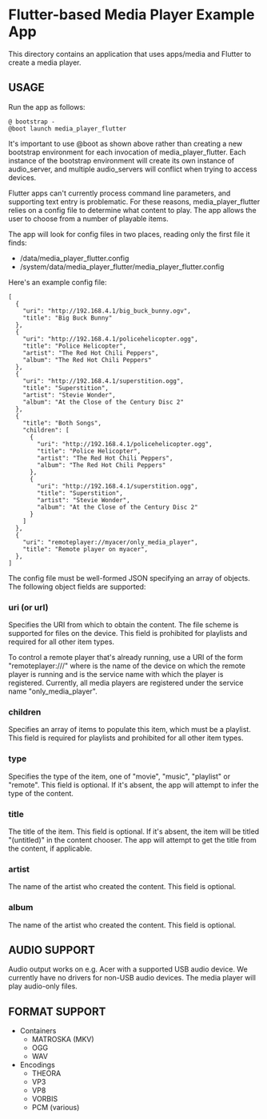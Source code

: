 # Flutter-based Media Player Example App

This directory contains an application that uses apps/media and Flutter to
create a media player.

## USAGE

Run the app as follows:

    @ bootstrap -
    @boot launch media_player_flutter

It's important to use @boot as shown above rather than creating a new
bootstrap environment for each invocation of media_player_flutter. Each instance
of the bootstrap environment will create its own instance of audio_server, and
multiple audio_servers will conflict when trying to access devices.

Flutter apps can't currently process command line parameters, and supporting
text entry is problematic. For these reasons, media_player_flutter relies on
a config file to determine what content to play. The app allows the user to
choose from a number of playable items.

The app will look for config files in two places, reading only the first file
it finds:

- /data/media_player_flutter.config
- /system/data/media_player_flutter/media_player_flutter.config

Here's an example config file:

    [
      {
        "uri": "http://192.168.4.1/big_buck_bunny.ogv",
        "title": "Big Buck Bunny"
      },
      {
        "uri": "http://192.168.4.1/policehelicopter.ogg",
        "title": "Police Helicopter",
        "artist": "The Red Hot Chili Peppers",
        "album": "The Red Hot Chili Peppers"
      },
      {
        "uri": "http://192.168.4.1/superstition.ogg",
        "title": "Superstition",
        "artist": "Stevie Wonder",
        "album": "At the Close of the Century Disc 2"
      },
      {
        "title": "Both Songs",
        "children": [
          {
            "uri": "http://192.168.4.1/policehelicopter.ogg",
            "title": "Police Helicopter",
            "artist": "The Red Hot Chili Peppers",
            "album": "The Red Hot Chili Peppers"
          },
          {
            "uri": "http://192.168.4.1/superstition.ogg",
            "title": "Superstition",
            "artist": "Stevie Wonder",
            "album": "At the Close of the Century Disc 2"
          }
        ]
      },
      {
        "uri": "remoteplayer://myacer/only_media_player",
        "title": "Remote player on myacer",
      },
    ]

The config file must be well-formed JSON specifying an array of objects. The
following object fields are supported:

### uri (or url)

Specifies the URI from which to obtain the content. The file scheme is
supported for files on the device. This field is prohibited for playlists and
required for all other item types.

To control a remote player that's already running, use a URI of the form
"remoteplayer://<device>/<service>" where <device> is the name of the device
on which the remote player is running and <service> is the service name with
which the player is registered. Currently, all media players are registered
under the service name "only_media_player".

### children

Specifies an array of items to populate this item, which must be a playlist.
This field is required for playlists and prohibited for all other item types.

### type

Specifies the type of the item, one of "movie", "music", "playlist" or "remote".
This field is optional. If it's absent, the app will attempt to infer the type
of the content.

### title

The title of the item. This field is optional. If it's absent, the item will be
titled "(untitled)" in the content chooser. The app will attempt to get the
title from the content, if applicable.

### artist

The name of the artist who created the content. This field is optional.

### album

The name of the artist who created the content. This field is optional.

## AUDIO SUPPORT

Audio output works on e.g. Acer with a supported USB audio device. We currently
have no drivers for non-USB audio devices. The media player will play audio-only
files.

## FORMAT SUPPORT

* Containers
  * MATROSKA (MKV)
  * OGG
  * WAV
* Encodings
  * THEORA
  * VP3
  * VP8
  * VORBIS
  * PCM (various)
